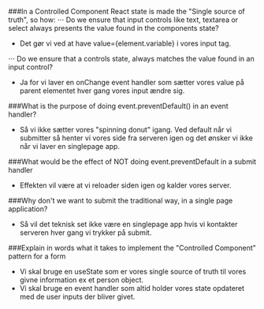 ###In a Controlled Component React state is made the "Single source of truth", so how:
⋅⋅⋅ Do we ensure that input controls like text, textarea or select always presents the value found in the components state?
- Det gør vi ved at have value={element.variable} i vores input tag.

⋅⋅⋅ Do we ensure that a controls state, always matches the value found in an input control?
- Ja for vi laver en onChange event handler som sætter vores value på parent elementet hver gang vores input ændre sig.

###What is the purpose of doing event.preventDefault() in an event handler?
- Så vi ikke sætter vores "spinning donut" igang. Ved default når vi submitter så henter vi vores side fra serveren igen og det ønsker vi ikke når vi laver en singlepage app.

###What would be the effect of NOT doing event.preventDefault in a submit handler
- Effekten vil være at vi reloader siden igen og kalder vores server.

###Why don't we want to submit the traditional way, in a single page application?
- Så vil det teknisk set ikke være en singlepage app hvis vi kontakter serveren hver gang vi trykker på submit.

###Explain in words what it takes to implement the "Controlled Component" pattern for a form
- Vi skal bruge en useState som er vores single source of truth til vores givne information ex et person object.
- Vi skal bruge en event handler som altid holder vores state opdateret med de user inputs der bliver givet.